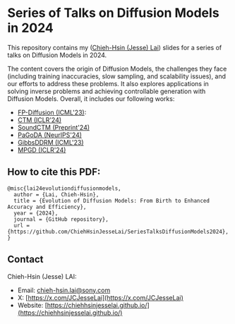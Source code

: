 # Series of Talks on Diffusion Models in 2024
This repository contains my ([Chieh-Hsin (Jesse) Lai](https://chiehhsinjesselai.github.io/)) slides for a series of talks on Diffusion Models in 2024. 

The content covers the origin of Diffusion Models, the challenges they face (including training inaccuracies, slow sampling, and scalability issues), and our efforts to address these problems. It also explores applications in solving inverse problems and achieving controllable generation with Diffusion Models. Overall, it includes our following works:

- [FP-Diffusion (ICML'23)](https://arxiv.org/abs/2210.04296):
- [CTM (ICLR'24)](https://consistencytrajectorymodel.github.io/CTM/)
- [SoundCTM (Preprint'24)](https://koichi-saito-sony.github.io/soundctm/)
- [PaGoDA (NeurIPS'24)](https://arxiv.org/abs/2405.14822)
- [GibbsDDRM (ICML'23)](https://arxiv.org/abs/2301.12686)
- [MPGD (ICLR'24)](https://kellyyutonghe.github.io/mpgd/)





## How to cite this PDF:

```
@misc{lai24evolutiondiffusionmodels,
  author = {Lai, Chieh-Hsin},
  title = {Evolution of Diffusion Models: From Birth to Enhanced Accuracy and Efficiency},
  year = {2024},
  journal = {GitHub repository},
  url = {https://github.com/ChiehHsinJesseLai/SeriesTalksDiffusionModels2024}, 
}
```

## Contact
Chieh-Hsin (Jesse) LAI: 
- Email: <a href="chieh-hsin.lai@sony.com">chieh-hsin.lai@sony.com</a>
- X: [https://x.com/JCJesseLai](https://x.com/JCJesseLai)
- Website: [https://chiehhsinjesselai.github.io/](https://chiehhsinjesselai.github.io/)

